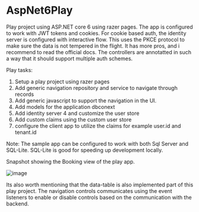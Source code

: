 # AspNet6Play
Play project using ASP.NET core 6 using razer pages. The app is configured to work with JWT tokens and cookies. For cookie based auth, the identity server is configured with interactive flow. This uses the PKCE protocol to make sure the data is not tempered in the flight. It has more pros, and i recommend to read the official docs.
The controllers are annotatted in such a way that it should support multiple auth schemes.

Play tasks:
1. Setup a play project using razer pages
2. Add generic navigation repository and service to navigate through records
3. Add generic javascript to support the navigation in the UI.
4. Add models for the application dbconext
5. Add identity server 4 and customize the user store
6. Add custom claims using the custom user store
7. configure the client app to utilize the claims for example user.id and tenant.id

Note: The sample app can be configured to work with both Sql Server and SQL-Lite. SQL-Lite is good for speeding up development locally.

Snapshot showing the Booking view of the play app.

![image](https://user-images.githubusercontent.com/12786083/151269854-2d60eae8-35b7-4d5e-8061-be67a388401d.png)

Its also worth mentioning that the data-table is also implemented part of this play project. The navigation controls communicates using the event listeners to enable or disable controls based on the communication with the backend.

